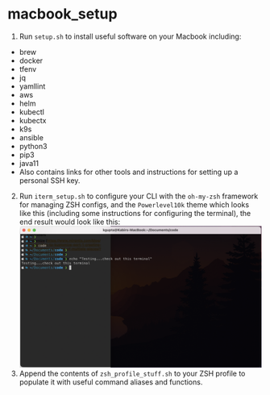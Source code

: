 # macbook_setup

1. Run `setup.sh` to install useful software on your Macbook including:
  - brew
  - docker
  - tfenv
  - jq
  - yamllint
  - aws
  - helm
  - kubectl
  - kubectx
  - k9s
  - ansible
  - python3
  - pip3
  - java11
  - Also contains links for other tools and instructions for setting up a personal SSH key.
2. Run `iterm_setup.sh` to configure your CLI with the `oh-my-zsh` framework for managing ZSH configs, and the `Powerlevel10k` theme which looks like this (including some instructions for configuring the terminal), the end result would look like this:
![Terminal](img/terminal.png)
3. Append the contents of `zsh_profile_stuff.sh` to your ZSH profile to populate it with useful command aliases and functions.
